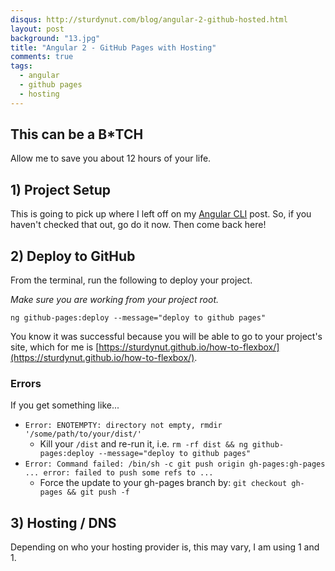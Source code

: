 ```yaml
---
disqus: http://sturdynut.com/blog/angular-2-github-hosted.html
layout: post
background: "13.jpg"
title: "Angular 2 - GitHub Pages with Hosting"
comments: true
tags:
  - angular
  - github pages
  - hosting
---
```


## This can be a B*TCH

Allow me to save you about 12 hours of your life.

## 1) Project Setup

This is going to pick up where I left off on my [Angular CLI](http://sturdynut.com/2016/07/22/angular-cli/) post.  So,
if you haven't checked that out, go do it now.  Then come back here!

## 2) Deploy to GitHub

From the terminal, run the following to deploy your project.

*Make sure you are working from your project root.*

`ng github-pages:deploy --message="deploy to github pages"`

You know it was successful because you will be able to go to your project's site, which for me is [https://sturdynut.github.io/how-to-flexbox/](https://sturdynut.github.io/how-to-flexbox/).

### Errors

If you get something like... 

* `Error: ENOTEMPTY: directory not empty, rmdir '/some/path/to/your/dist/'`
	* Kill your `/dist` and re-run it, i.e. `rm -rf dist && ng github-pages:deploy --message="deploy to github pages"`
* `Error: Command failed: /bin/sh -c git push origin gh-pages:gh-pages ... error: failed to push some refs to ...`
    * Force the update to your gh-pages branch by: `git checkout gh-pages && git push -f`
    
## 3) Hosting / DNS

Depending on who your hosting provider is, this may vary, I am using 1 and 1.

